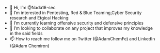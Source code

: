 - 👋 Hi, I’m @Nada18-sec
- 👀 I’m interested in Pentesting, Red & Blue Teaming,Cyber Security research and Etgical Hacking 
- 🌱 I’m currently learning offensive security and defensive principles
- 💞️ I’m looking to collaborate on any project that improves my knowledge in the said fields
- 📫 How to reach me follow me on Twitter (@AdamChemFe) and LinkedIn (@Adam Chemiron)

<!---
Nada18-sec/Nada18-sec is a ✨ special ✨ repository because its `README.md` (this file) appears on your GitHub profile.
You can click the Preview link to take a look at your changes.
--->
